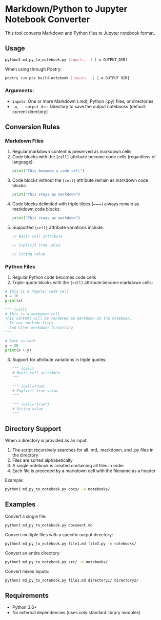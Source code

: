 # Markdown/Python to Jupyter Notebook Converter

This tool converts Markdown and Python files to Jupyter notebook format.

## Usage

```bash
python3 md_py_to_notebook.py [inputs...] [-o OUTPUT_DIR]
```

When using through Poetry:
```bash
poetry run poe build-notebook [inputs...] [-o OUTPUT_DIR]
```

### Arguments:

- `inputs`: One or more Markdown (.md), Python (.py) files, or directories
- `-o, --output-dir`: Directory to save the output notebooks (default: current directory)

## Conversion Rules

### Markdown Files

1. Regular markdown content is preserved as markdown cells
2. Code blocks with the `{cell}` attribute become code cells (regardless of language):
   ```python {cell}
   print("This becomes a code cell")
   ```
3. Code blocks without the `{cell}` attribute remain as markdown code blocks:
   ```python
   print("This stays as markdown")
   ```
4. Code blocks delimited with triple tildes (~~~) always remain as markdown code blocks:
   ~~~python
   print("This stays as markdown")
   ~~~
5. Supported `{cell}` attribute variations include:
   ```javascript {cell}
   // Basic cell attribute
   ```
   ```javascript {cell=true}
   // Explicit true value
   ```
   ```javascript {cell="true"}
   // String value
   ```

### Python Files

1. Regular Python code becomes code cells
2. Triple-quote blocks with the `{cell}` attribute become markdown cells:

```python
# This is a regular code cell
x = 10
print(x)

""" {cell}
# This is a markdown cell
This content will be rendered as markdown in the notebook.
- It can include lists
- And other markdown formatting
"""

# Back to code
y = 20
print(x + y)
```

3. Support for attribute variations in triple quotes:
   ```python
   """ {cell}
   # Basic cell attribute
   """
   
   """ {cell=true}
   # Explicit true value
   """
   
   """ {cell="true"}
   # String value
   """
   ```

## Directory Support

When a directory is provided as an input:

1. The script recursively searches for all .md, .markdown, and .py files in the directory
2. Files are sorted alphabetically
3. A single notebook is created containing all files in order
4. Each file is preceded by a markdown cell with the filename as a header

Example:
```bash
python3 md_py_to_notebook.py docs/ -o notebooks/
```

## Examples

Convert a single file:
```bash
python3 md_py_to_notebook.py document.md
```

Convert multiple files with a specific output directory:
```bash
python3 md_py_to_notebook.py file1.md file2.py -o notebooks/
```

Convert an entire directory:
```bash
python3 md_py_to_notebook.py src/ -o notebooks/
```

Convert mixed inputs:
```bash
python3 md_py_to_notebook.py file1.md directory1/ directory2/
```

## Requirements

- Python 3.6+
- No external dependencies (uses only standard library modules) 